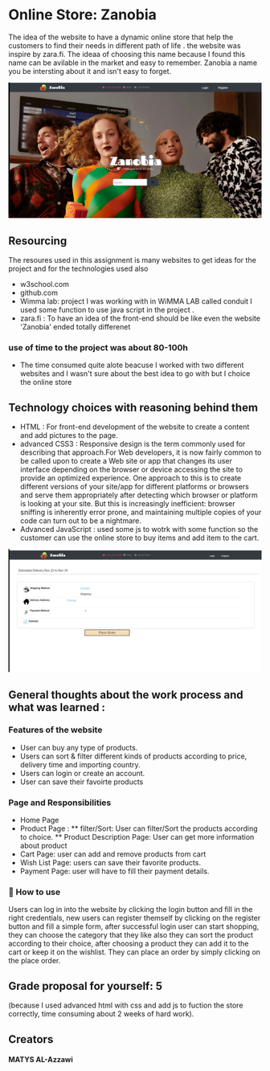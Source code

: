 # Online Store: Zanobia

 The idea of the website to have a dynamic online store that help the customers to find their needs in different path of life .
 the website was inspire by zara.fi. The ideaa of choosing this name because I found this name can be avilable in the market and easy to remember. Zanobia a name you be intersting about it and isn't easy to forget.



![mainpage](images/main-screen2.png)

## Resourcing

The resoures used in this assignment is many websites to get ideas for the project and for the technologies used also 

- w3school.com
- github.com 
- Wimma lab:  project I was working with in WiMMA LAB called conduit I used some function to use java script in the project .
- zara.fi : To have an idea of the front-end should be like even the website 'Zanobia' ended totally differenet 

### use of time to the project was about 80-100h 
 - The time consumed quite alote beacuse I worked with two different websites and I wasn't sure about the best idea to go with but I choice the online store 

## Technology choices with reasoning behind them
- HTML : For front-end development of the website to create a content and add pictures to the page.
-  advanced CSS3 : Responsive design is the term commonly used for describing that approach.For Web developers, it is now fairly common to be called upon to create a Web site or app that changes its user interface depending on the browser or device accessing the site to provide an optimized experience. One approach to this is to create different versions of your site/app for different platforms or browsers and serve them appropriately after detecting which browser or platform is looking at your site. But this is increasingly inefficient: browser sniffing is inherently error prone, and maintaining multiple copies of your code can turn out to be a nightmare.
- Advanced JavaScript : used some js to wotrk with some function so the customer can use the online store to buy items and add item to the cart.


![mainpage](./images/screen2.png)


## General thoughts about the work process and what was learned :

### Features of the website  
- User can buy any type of products. 
- Users can sort & filter different kinds of products according to price, delivery time and importing country.
- Users can login or create an account.
- User can save their favoirte products

### Page and Responsibilities

* Home Page
* Product Page :
** filter/Sort: User can filter/Sort the products according to choice.
** Product Description Page: User can get more information about product
* Cart Page: user can add and remove products from cart
* Wish List Page: users can save their favorite products.
* Payment Page: user will have to fill their payment details.

### 📌 How to use
Users can log in into the website by clicking the login button and fill in the right credentials, 
new users can register themself by clicking on the register button and fill a simple form, after successful 
login user can start shopping, they can choose the category that they like also they can sort the product 
according to their choice, after choosing a product they can add it to the cart or keep it on the wishlist.
They can place an order by simply clicking on the place order.

## Grade proposal for yourself: 5 
(because I used advanced html with css and add js to fuction the store correctly, time consuming about 2 weeks of hard work).

## Creators  

#### MATYS AL-Azzawi



 

